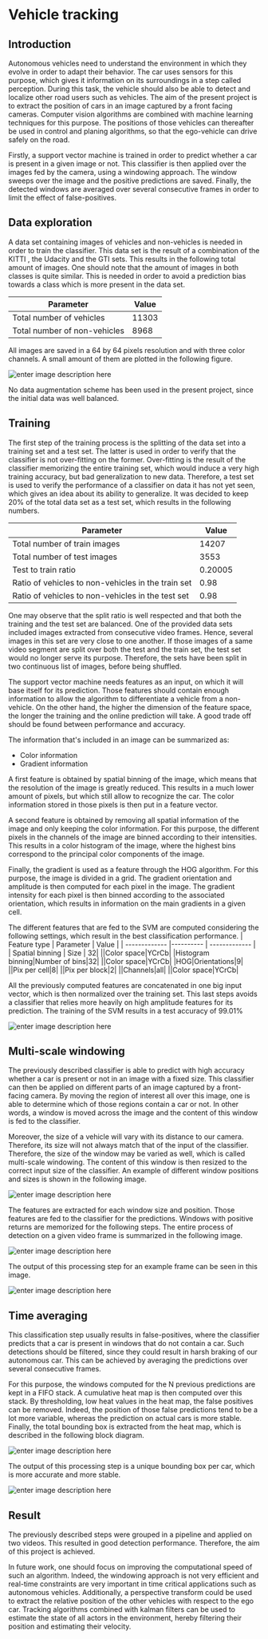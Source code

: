 # Vehicle tracking

## Introduction

Autonomous vehicles need to understand the environment in which they evolve in order to adapt their behavior. The car uses sensors for this purpose, which gives it information on its surroundings in a step called perception. During this task, the vehicle should also be able to detect and localize other road users such as vehicles. The aim of the present project is to extract the position of cars in an image captured by a front facing cameras. Computer vision algorithms are combined with machine learning techniques for this purpose. The positions of those vehicles can thereafter be used in control and planing algorithms, so that the ego-vehicle can drive safely on the road.

Firstly, a support vector machine is trained in order to predict whether a car is present in a given image or not. This classifier is then applied over the images fed by the camera, using a windowing approach. The window sweeps over the image and the positive predictions are saved. Finally, the detected windows are averaged over several consecutive frames in order to limit the effect of false-positives.

## Data exploration

A data set containing images of vehicles and non-vehicles is needed in order to train the classifier. This data set is the result of a combination of the KITTI , the Udacity and the GTI sets. This results in the following total amount of images. One should note that the amount of images in both classes is quite similar. This is needed in order to avoid a prediction bias towards a class which is more present in the data set.

| Parameter  | Value |
| ------------- | ------------- |
| Total number of vehicles  | 11303  |
| Total number of non-vehicles  | 8968  |

All images are saved in a 64 by 64 pixels resolution and with three color channels. A small amount of them are plotted in the following figure.

![enter image description here](https://github.com/thdhondt/Vehicle-tracking/blob/master/Schematics/set.PNG?raw=true)

No data augmentation scheme has been used in the present project, since the initial data was well balanced.

## Training

The first step of the training process is the splitting of the data set into a training set and a test set. The latter is used in order to verify that the classifier is not over-fitting on the former. Over-fitting is the result of the classifier memorizing the entire training set, which would induce a very high training accuracy, but bad generalization to new data. Therefore, a test set is used to verify the performance of a classifier on data it has not yet seen, which gives an idea about its ability to generalize. It was decided to keep 20% of the total data set as a test set, which results in the following numbers.

| Parameter  | Value |
| ------------- | ------------- |
| Total number of train images  | 14207  |
| Total number of test images  | 3553  |
| Test to train ratio| 0.20005|
| Ratio of vehicles to non-vehicles in the train set | 0.98|
| Ratio of vehicles to non-vehicles in the test set | 0.98|

One may observe that the split ratio is well respected and that both the training and the test set are balanced. One of the provided data sets included images extracted from consecutive video frames. Hence, several images in this set are very close to one another. If those images of a same video segment are split over both the test and the train set, the test set would no longer serve its purpose. Therefore, the sets have been split in two continuous list of images, before being shuffled.

The support vector machine needs features as an input, on which it will base itself for its prediction. Those features should contain enough information to allow the algorithm to differentiate a vehicle from a non-vehicle. On the other hand, the higher the dimension of the feature space, the longer the training and the online prediction will take. A good trade off should be found between performance and accuracy.

The information that's included in an image can be summarized as:
- Color information
- Gradient information

A first feature is obtained by spatial binning of the image, which means that the resolution of the image is greatly reduced. This results in a much lower amount of pixels, but which still allow to recognize the car. The color information stored in those pixels is then put in a feature vector.

A second feature is obtained by removing all spatial information of the image and only keeping the color information. For this purpose, the different pixels in the channels of the image are binned according to their intensities. This results in a color histogram of the image, where the highest bins correspond to the principal color components of the image.

Finally, the gradient is used as a feature through the HOG algorithm. For this purpose, the image is divided in a grid. The gradient orientation and amplitude is then computed for each pixel in the image. The gradient intensity for each pixel is then binned according to the associated orientation, which results in information on the main gradients in a given cell.

The different features that are fed to the SVM are computed considering the following settings, which result in the best classification performance.
| Feature type | Parameter  | Value |
| ------------- |---------- | ------------- |
| Spatial binning  | Size   | 32|
||Color space|YCrCb|
|Histogram binning|Number of bins|32|
||Color space|YCrCb|
|HOG|Orientations|9|
||Pix per cell|8|
||Pix per block|2|
||Channels|all|
||Color space|YCrCb|

All the previously computed features are concatenated in one big input vector, which is then normalized over the training set. This last steps avoids a classifier that relies more heavily on high amplitude features for its prediction. The training of the SVM results in a test accuracy of 99.01%

![enter image description here](https://github.com/thdhondt/Vehicle-tracking/blob/master/Schematics/classification.PNG?raw=true)


## Multi-scale windowing

The previously described classifier is able to predict with high accuracy whether a car is present or not in an image with a fixed size. This classifier can then be applied on different parts of an image captured by a front-facing camera. By moving the region of interest all over this image, one is able to determine which of those regions contain a car or not. In other words, a window is moved across the image and the content of this window is fed to the classifier.

Moreover, the size of a vehicle will vary with its distance to our camera. Therefore, its size will not always match that of the input of the classifier. Therefore, the size of the window may be varied as well, which is called multi-scale windowing. The content of this window is then resized to the correct input size of the classifier. An example of different window positions and sizes is shown in the following image.

![enter image description here](https://github.com/thdhondt/Vehicle-tracking/blob/master/Schematics/windows.PNG?raw=true)

The features are extracted for each window size and position. Those features are fed to the classifier for the predictions. Windows with positive returns are memorized for the following steps. The entire process of detection on a given video frame is summarized in the following image.

![enter image description here](https://github.com/thdhondt/Vehicle-tracking/blob/master/Schematics/detection.PNG?raw=true)

The output of this processing step for an example frame can be seen in this image.

![enter image description here](https://github.com/thdhondt/Vehicle-tracking/blob/master/Schematics/detections.PNG?raw=true)

## Time averaging

This classification step usually results in false-positives, where the classifier predicts that a car is present in windows that do not contain a car. Such detections should be filtered, since they could result in harsh braking of our autonomous car. This can be achieved by averaging the predictions over several consecutive frames.

For this purpose, the windows computed for the N previous predictions are kept in a FIFO stack. A cumulative heat map is then computed over this stack. By thresholding, low heat values in the heat map, the false positives can be removed. Indeed, the position of those false predictions tend to be a lot more variable, whereas the prediction on actual cars is more stable. Finally, the total bounding box is extracted from the heat map, which is described in the following block diagram.


![enter image description here](https://github.com/thdhondt/Vehicle-tracking/blob/master/Schematics/frame_averaging.PNG?raw=true)

The output of this processing step is a unique bounding box per car, which is more accurate and more stable.

![enter image description here](https://github.com/thdhondt/Vehicle-tracking/blob/master/Schematics/grouping.PNG?raw=true)

## Result

The previously described steps were grouped in a pipeline and applied on two videos. This resulted in good detection performance. Therefore, the aim of this project is achieved.

In future work, one should focus on improving the computational speed of such an algorithm. Indeed, the windowing approach is not very efficient and real-time constraints are very important in time critical applications such as autonomous vehicles. Additionally, a perspective transform could be used to extract the relative position of the other vehicles with respect to the ego car. Tracking algorithms combined with kalman filters can be used to estimate the state of all actors in the environment, hereby filtering their position and estimating their velocity.
